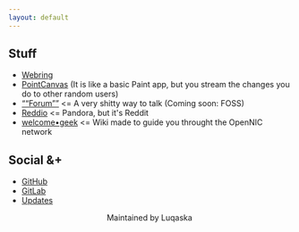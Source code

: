 ```yaml
---
layout: default
---
```


## Stuff
- [Webring](/ring)
- [PointCanvas](http://pc.geek.oss) (It is like a basic Paint app, but you stream the changes you do to other random users)
- [““Forum””](http://boards.geek.oss) <= A very shitty way to talk (Coming soon: FOSS)
- [Reddio](http://reddio.geek.oss) <= Pandora, but it's Reddit
- [welcome•geek](http://welcome.geek.oss) <= Wiki made to guide you throught the OpenNIC network

## Social &+
- [GitHub](https://github.com/someDOTgeek)
- [GitLab](https://gitlab.com/someDOTgeek)
- [Updates](https://koyu.space/@lucas/tagged/somedotgeek)

<div style="text-align:center">Maintained by Luqaska</div>
